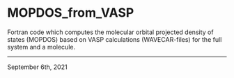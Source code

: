 # MOPDOS_from_VASP
Fortran code which computes the molecular orbital projected density of states (MOPDOS) based on VASP calculations (WAVECAR-files) for the full system and a molecule.

-----
September 6th, 2021

